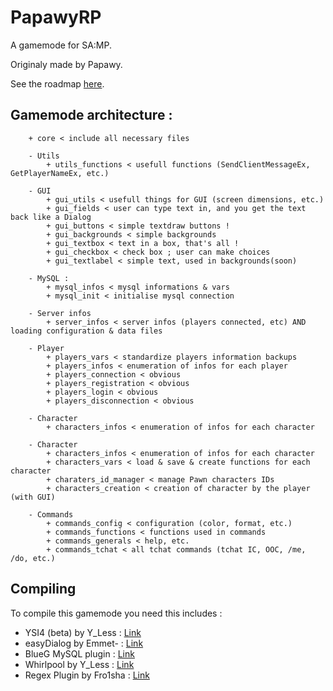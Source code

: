 # PapawyRP
A gamemode for SA:MP.

Originaly made by Papawy.

See the roadmap [here](https://trello.com/b/9OyidcpB/papawyrp).

## Gamemode architecture :

		+ core < include all necessary files
		
		- Utils
			+ utils_functions < usefull functions (SendClientMessageEx, GetPlayerNameEx, etc.)
		
		- GUI
			+ gui_utils < usefull things for GUI (screen dimensions, etc.)
			+ gui_fields < user can type text in, and you get the text back like a Dialog
			+ gui_buttons < simple textdraw buttons !
			+ gui_backgrounds < simple backgrounds
			+ gui_textbox < text in a box, that's all !
			+ gui_checkbox < check box ; user can make choices
			+ gui_textlabel < simple text, used in backgrounds(soon)

		- MySQL :
			+ mysql_infos < mysql informations & vars
			+ mysql_init < initialise mysql connection

		- Server infos
			+ server_infos < server infos (players connected, etc) AND loading configuration & data files

		- Player
			+ players_vars < standardize players information backups
			+ players_infos < enumeration of infos for each player
			+ players_connection < obvious
			+ players_registration < obvious
			+ players_login < obvious
			+ players_disconnection < obvious
		
		- Character
			+ characters_infos < enumeration of infos for each character

		- Character
        	+ characters_infos < enumeration of infos for each character
        	+ characters_vars < load & save & create functions for each character
        	+ charaters_id_manager < manage Pawn characters IDs
        	+ characters_creation < creation of character by the player (with GUI)

		- Commands
			+ commands_config < configuration (color, format, etc.)
			+ commands_functions < functions used in commands
			+ commands_generals < help, etc.
			+ commands_tchat < all tchat commands (tchat IC, OOC, /me, /do, etc.)
			
		
## Compiling

To compile this gamemode you need this includes :
+ YSI4 (beta) by Y_Less : [Link](https://github.com/Misiur/YSI-Includes)
+ easyDialog by Emmet- 	: [Link](http://forum.sa-mp.com/showthread.php?t=475838)
+ BlueG MySQL plugin : [Link](http://forum.sa-mp.com/showthread.php?t=56564)
+ Whirlpool by Y_Less : [Link](http://forum.sa-mp.com/showthread.php?t=570945)
+ Regex Plugin by Fro1sha : [Link](http://forum.sa-mp.com/showthread.php?t=247893)

